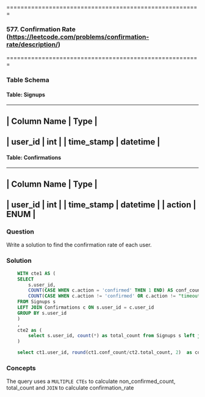 =======================================================
### 577. Confirmation Rate (https://leetcode.com/problems/confirmation-rate/description/)
=======================================================


### Table Schema

#### Table: Signups


-----------------------------
| Column Name    | Type     |
-----------------------------
| user_id        | int      |
| time_stamp     | datetime |
-----------------------------
 

#### Table: Confirmations

-----------------------------
| Column Name    | Type     |
-----------------------------
| user_id        | int      |
| time_stamp     | datetime |
| action         | ENUM     |
-----------------------------

### Question

Write a solution to find the confirmation rate of each user.

### Solution

```sql
    WITH cte1 AS (
    SELECT 
        s.user_id, 
        COUNT(CASE WHEN c.action = 'confirmed' THEN 1 END) AS conf_count,
        COUNT(CASE WHEN c.action != 'confirmed' OR c.action != "timeout" THEN 1 END) AS not_confirmed_count
    FROM Signups s
    LEFT JOIN Confirmations c ON s.user_id = c.user_id
    GROUP BY s.user_id
    )
    ,
    cte2 as (
        select s.user_id, count(*) as total_count from Signups s left join Confirmations c on s.user_id = c.user_id group by s.user_id  
    )

    select ct1.user_id, round(ct1.conf_count/ct2.total_count, 2)  as confirmation_rate from cte1 ct1 left join cte2 ct2 on ct1.user_id = ct2.user_id order by confirmation_rate
```

### Concepts

The query uses a `MULTIPLE CTEs` to calculate non_confirmed_count, total_count and `JOIN` to calculate confirmation_rate

